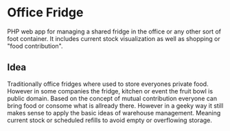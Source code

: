 # Office Fridge
PHP web app for managing a shared fridge in the office or any other sort of foot container. It includes current stock visualization as well as shopping or "food contribution".

## Idea
Traditionally office fridges where used to store everyones private food. However in some companies the fridge, kitchen or event the fruit bowl is public domain. Based on the concept of mutual contribution everyone can bring food or consome what is allready there. However in a geeky way it still makes sense to apply the basic ideas of warehouse management. Meaning current stock or scheduled refills to avoid empty or overflowing storage.
